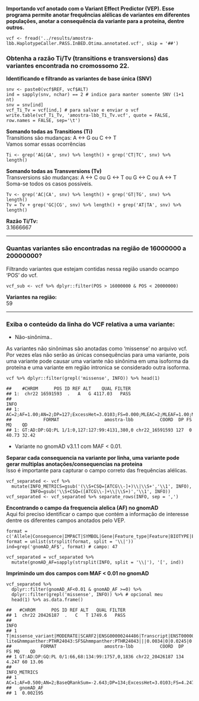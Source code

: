 **Importando vcf anotado com o Variant Effect Predictor (VEP). Esse
programa permite anotar frequências alélicas de variantes em diferentes
populações, anotar a consequência da variante para a proteína, dentre
outros.**

    vcf <- fread('../results/amostra-lbb.HaplotypeCaller.PASS.InBED.Otima.annotated.vcf', skip = '##')

### Obtenha a razão Ti/Tv (transitions e transversions) das variantes encontrada no cromossomo 22.

**Identificando e filtrando as variantes de base única (SNV)**

    snv <- paste0(vcf$REF, vcf$ALT)
    ind = sapply(snv, nchar) == 2 # indice para manter somente SNV (1+1 nt)
    snv = snv[ind]
    vcf_Ti_Tv = vcf[ind,] # para salvar e enviar o vcf
    write.table(vcf_Ti_Tv, 'amostra-lbb_Ti_Tv.vcf', quote = FALSE, row.names = FALSE, sep='\t')

**Somando todas as Transitions (Ti)**  
Transitions são mudanças: A &lt;-&gt; G ou C &lt;-&gt; T  
Vamos somar essas ocorrências

    Ti <- grep('AG|GA', snv) %>% length() + grep('CT|TC', snv) %>% length()

**Somando todas as Transversions (Tv)**  
Transversions são mudanças: A &lt;-&gt; C ou G &lt;-&gt; T ou G
&lt;-&gt; C ou A &lt;-&gt; T  
Soma-se todos os casos possíveis.

    Tv <- grep('AC|CA', snv) %>% length() + grep('GT|TG', snv) %>% length()
    Tv = Tv + grep('GC|CG', snv) %>% length() + grep('AT|TA', snv) %>% length()

**Razão Ti/Tv:**  
3.1666667

------------------------------------------------------------------------

### Quantas variantes são encontradas na região de 16000000 a 20000000?

Filtrando variantes que estejam contidas nessa região usando ocampo
‘POS’ do vcf.

    vcf_sub <- vcf %>% dplyr::filter(POS > 16000000 & POS < 20000000)

**Variantes na região:**  
59

------------------------------------------------------------------------

### Exiba o conteúdo da linha do VCF relativa a uma variante:

-   Não-sinônima..

As variantes não sinônimas são anotadas como ‘missense’ no arquivo vcf.
Por vezes elas não serão as únicas consequências para uma variante, pois
uma variante pode causar uma variante não sinônima em uma isoforma da
proteína e uma variante em região intronica se considerado outra
isoforma.

    vcf %>% dplyr::filter(grepl('missense', INFO)) %>% head(1)

    ##    #CHROM      POS ID REF ALT    QUAL FILTER
    ## 1:  chr22 16591593  .   A   G 4117.03   PASS
    ##                                                                                                                                                                                                                                                                                                                                                                                                                                                                                                                                                                                                                                                                                                                                                                                                                                                                                                                                                                                                                             INFO
    ## 1: AC=2;AF=1.00;AN=2;DP=127;ExcessHet=3.0103;FS=0.000;MLEAC=2;MLEAF=1.00;MQ=40.73;QD=32.42;SOR=0.916;CSQ=G|missense_variant|MODERATE|CCT8L2|ENSG00000198445|Transcript|ENST00000359963|protein_coding|1/1||ENST00000359963.4:c.958T>C|ENSP00000353048.3:p.Trp320Arg|1218|958|320|W/R|Tgg/Cgg|rs2236639||-1||SNV|HGNC|HGNC:15553|YES||P1|CCDS13738.1|ENSP00000353048|Q96SF2||UPI000006CF87||tolerated(1)|benign(0)|hmmpanther:PTHR11353&hmmpanther:PTHR11353:SF100&Pfam_domain:PF00118&Gene3D:3.50.7.10&Superfamily_domains:SSF52029|||0.8704|0.9501|0.8386|0.6875|0.9344|0.908|0.9421|0.9323|0.8835|0.9462|0.7833|0.9542|0.6521|0.8699|0.928|0.9082|0.9128|0.9542|gnomAD_ASJ||||20887961||||,G|downstream_gene_variant|MODIFIER|FABP5P11|ENSG00000240122|Transcript|ENST00000430910|processed_pseudogene||||||||||rs2236639|3496|-1||SNV|HGNC|HGNC:19328|YES||||||||||||||0.8704|0.9501|0.8386|0.6875|0.9344|0.908|0.9421|0.9323|0.8835|0.9462|0.7833|0.9542|0.6521|0.8699|0.928|0.9082|0.9128|0.9542|gnomAD_ASJ||||20887961||||
    ##            FORMAT                 amostra-lbb          COORD  DP FS    MQ    QD
    ## 1: GT:AD:DP:GQ:PL 1/1:0,127:127:99:4131,380,0 chr22_16591593 127  0 40.73 32.42

-   Variante no gnomAD v3.1.1 com MAF &lt; 0.01.

**Separar cada consequencia na variante por linha, uma variante pode
gerar multiplas anotações/consequencias na proteina**  
Isso é importante para capturar o campo correto das frequências
alélicas.

    vcf_separated <- vcf %>% 
      mutate(INFO_METRICS=gsub('(\\S+CSQ=[ATCG\\-]+)\\|\\S+','\\1', INFO),
             INFO=gsub('\\S+CSQ=([ATCG\\-]+\\|\\S+)','\\1', INFO))
    vcf_separated <- vcf_separated %>% separate_rows(INFO, sep = ',')

**Encontrando o campo da frequencia alelica (AF) no gnomAD**  
Aqui foi preciso identificar o campo que contém a informação de
interesse dentre os diferentes campos anotados pelo VEP.

    format = c('Allele|Consequence|IMPACT|SYMBOL|Gene|Feature_type|Feature|BIOTYPE|EXON|INTRON|HGVSc|HGVSp|cDNA_position|CDS_position|Protein_position|Amino_acids|Codons|Existing_variation|DISTANCE|STRAND|FLAGS|VARIANT_CLASS|SYMBOL_SOURCE|HGNC_ID|CANONICAL|TSL|APPRIS|CCDS|ENSP|SWISSPROT|TREMBL|UNIPARC|GENE_PHENO|SIFT|PolyPhen|DOMAINS|miRNA|HGVS_OFFSET|AF|AFR_AF|AMR_AF|EAS_AF|EUR_AF|SAS_AF|AA_AF|EA_AF|gnomAD_AF|gnomAD_AFR_AF|gnomAD_AMR_AF|gnomAD_ASJ_AF|gnomAD_EAS_AF|gnomAD_FIN_AF|gnomAD_NFE_AF|gnomAD_OTH_AF|gnomAD_SAS_AF|MAX_AF|MAX_AF_POPS|CLIN_SIG|SOMATIC|PHENO|PUBMED|MOTIF_NAME|MOTIF_POS|HIGH_INF_POS|MOTIF_SCORE_CHANGE')
    format = unlist(strsplit(format, split = '\\|'))
    ind=grep('gnomAD_AF$', format) # campo: 47

    vcf_separated = vcf_separated %>%
      mutate(gnomAD_AF=sapply(strsplit(INFO, split = '\\|'), '[', ind))

**Imprimindo um dos campos com MAF &lt; 0.01 no gnomAD**

    vcf_separated %>% 
      dplyr::filter(gnomAD_AF<0.01 & gnomAD_AF >=0) %>%
      dplyr::filter(grepl('missense', INFO)) %>% # opcional meu
      head(1) %>% as.data.frame()

    ##   #CHROM      POS ID REF ALT   QUAL FILTER
    ## 1  chr22 20426187  .   C   T 1749.6   PASS
    ##                                                                                                                                                                                                                                                                                                                                                                                                                                                                INFO
    ## 1 T|missense_variant|MODERATE|SCARF2|ENSG00000244486|Transcript|ENST00000622235|protein_coding|11/11||ENST00000622235.4:c.1789G>A|ENSP00000477564.1:p.Glu597Lys|1860|1789|597|E/K|Gag/Aag|rs201929223||-1||SNV|HGNC|HGNC:19869||1|A2|CCDS46666.1|ENSP00000477564|Q96GP6||UPI000004D28D|1|tolerated(0.27)|benign(0.027)|mobidb-lite&hmmpanther:PTHR24043:SF5&hmmpanther:PTHR24043|||0.0034|0|0.0245|0|0|0|||0.002195|0|0.01182|0|0|0|0|0.002394|0|0.0245|AMR||||||||
    ##           FORMAT                  amostra-lbb          COORD  DP    FS MQ    QD
    ## 1 GT:AD:DP:GQ:PL 0/1:66,68:134:99:1757,0,1836 chr22_20426187 134 4.247 60 13.06
    ##                                                                                                                                                         INFO_METRICS
    ## 1 AC=1;AF=0.500;AN=2;BaseQRankSum=-2.643;DP=134;ExcessHet=3.0103;FS=4.247;MLEAC=1;MLEAF=0.500;MQ=60.00;MQRankSum=0.000;QD=13.06;ReadPosRankSum=0.548;SOR=0.420;CSQ=T
    ##   gnomAD_AF
    ## 1  0.002195
